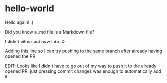 # hello-world

Hello again! :)

Did you know a .md file is a Markdown file?

I didn't either but now I do :D

Adding this line so I can try pushing to the same branch after already having opened the PR

EDIT: Looks like I didn't have to go out of my way to push it to the already opened PR, just pressing commit changes was enough to automatically add it
